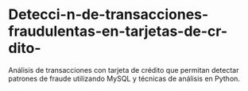 # Detecci-n-de-transacciones-fraudulentas-en-tarjetas-de-cr-dito-
Análisis de transacciones con tarjeta de crédito que permitan detectar patrones de fraude utilizando MySQL y técnicas de análisis en Python.

